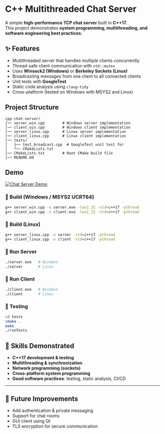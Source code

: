# C++ Multithreaded Chat Server

A simple **high-performance TCP chat server** built in **C++17**.  
This project demonstrates **system programming, multithreading, and software engineering best practices**.

## ✨ Features

- Multithreaded server that handles multiple clients concurrently
- Thread-safe client communication with `std::mutex`
- Uses **Winsock2 (Windows)** or **Berkeley Sockets (Linux)**
- Broadcasting messages from one client to all connected clients
- Unit tests with **GoogleTest**
- Static code analysis using `clang-tidy`
- Cross-platform (tested on Windows with MSYS2 and Linux)

## Project Structure

```
cpp-chat-server/
│── server_win.cpp        # Windows server implementation
│── client_win.cpp        # Windows client implementation
│── server_linux.cpp      # Linux server implementation
│── client_linux.cpp      # Linux client implementation
│── tests/
│   ├── test_broadcast.cpp  # GoogleTest unit test for
│   └── CMakeLists.txt
│── CMakeLists.txt        # Root CMake build file
│── README.md

```

## Demo

[![Chat Server Demo](demo-thumbnail.png)](https://github.com/user-attachments/assets/319fa3b5-25a7-4c92-9982-cc5662403f29)




### 🔹 Build (Windows / MSYS2 UCRT64)

```bash
g++ server_win.cpp -o server.exe -lws2_32 -std=c++17 -pthread
g++ client_win.cpp -o client.exe -lws2_32 -std=c++17 -pthread
```

### 🔹 Build (Linux)

```bash
g++ server_linux.cpp -o server -std=c++17 -pthread
g++ client_linux.cpp -o client -std=c++17 -pthread
```

### 🔹 Run Server

```bash
./server.exe   # Windows
./server       # Linux
```

### 🔹 Run Client

```bash
./client.exe   # Windows
./client       # Linux
```

### 🧪 Testing

```bash
cd tests
cmake .
make
./runTests
```

## 📖 Skills Demonstrated

- **C++17 development & testing**
- **Multithreading & synchronization**
- **Network programming (sockets)**
- **Cross-platform system programming**
- **Good software practices**: testing, static analysis, CI/CD

---

## 📌 Future Improvements

- Add authentication & private messaging
- Support for chat rooms
- GUI client using Qt
- TLS encryption for secure communication

